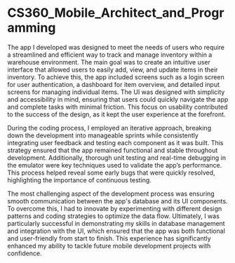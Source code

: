 # CS360_Mobile_Architect_and_Programming

The app I developed was designed to meet the needs of users who require a streamlined and efficient way to track and manage inventory within a warehouse environment. The main goal was to create an intuitive user interface that allowed users to easily add, view, and update items in their inventory. To achieve this, the app included screens such as a login screen for user authentication, a dashboard for item overview, and detailed input screens for managing individual items. The UI was designed with simplicity and accessibility in mind, ensuring that users could quickly navigate the app and complete tasks with minimal friction. This focus on usability contributed to the success of the design, as it kept the user experience at the forefront.

During the coding process, I employed an iterative approach, breaking down the development into manageable sprints while consistently integrating user feedback and testing each component as it was built. This strategy ensured that the app remained functional and stable throughout development. Additionally, thorough unit testing and real-time debugging in the emulator were key techniques used to validate the app’s performance. This process helped reveal some early bugs that were quickly resolved, highlighting the importance of continuous testing.

The most challenging aspect of the development process was ensuring smooth communication between the app's database and its UI components. To overcome this, I had to innovate by experimenting with different design patterns and coding strategies to optimize the data flow. Ultimately, I was particularly successful in demonstrating my skills in database management and integration with the UI, which ensured that the app was both functional and user-friendly from start to finish. This experience has significantly enhanced my ability to tackle future mobile development projects with confidence.

